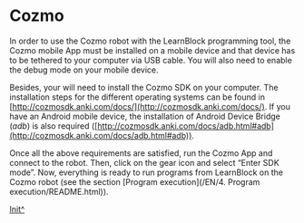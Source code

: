 <a name="Init"></a>

# Cozmo

In order to use the Cozmo robot with the LearnBlock programming tool, the Cozmo mobile App must be installed on a mobile device and that device has to be tethered to your computer via USB cable. You will also need to enable the debug mode on your mobile device.

Besides, your will need to install the Cozmo SDK on your computer. The installation steps for the different operating systems can be found in [http://cozmosdk.anki.com/docs/](http://cozmosdk.anki.com/docs/). If you have an Android mobile device, the installation of Android Device Bridge (*adb*) is also required ([http://cozmosdk.anki.com/docs/adb.html#adb](http://cozmosdk.anki.com/docs/adb.html#adb)).

Once all the above requirements are satisfied, run the Cozmo App and connect to the robot. Then, click on the gear icon and select “Enter SDK mode”. Now, everything is ready to run programs from LearnBlock on the Cozmo robot (see the section [Program execution](<hidepath>/EN/4. Program execution/README.html)).
 
[Init^](#Init)


